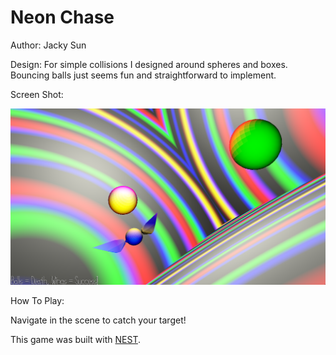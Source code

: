 # Neon Chase

Author: Jacky Sun

Design: For simple collisions I designed around spheres and boxes. Bouncing balls just seems fun and straightforward to implement.

Screen Shot:

![Screen Shot](screenshot.png)

How To Play:

Navigate in the scene to catch your target!

This game was built with [NEST](NEST.md).
